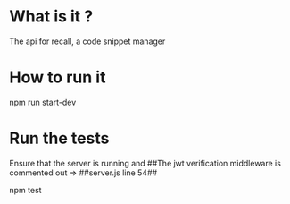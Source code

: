 # What is it ?

The api for recall, a code snippet manager

# How to run it

npm run start-dev

# Run the tests

Ensure that the server is running and ##The jwt verification middleware is commented out  => ##server.js line 54##

npm test 
